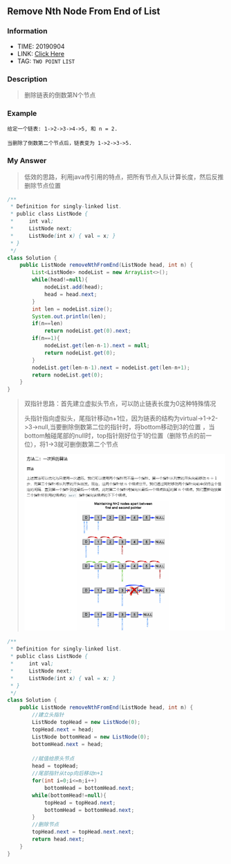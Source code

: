 ## Remove Nth Node From End of List

### Information
* TIME: 20190904
* LINK: [Click Here](https://leetcode-cn.com/problems/remove-nth-node-from-end-of-list/)
* TAG: `TWO POINT` `LIST`

### Description
> 删除链表的倒数第N个节点

### Example
```text
给定一个链表: 1->2->3->4->5, 和 n = 2.

当删除了倒数第二个节点后，链表变为 1->2->3->5.
```

### My Answer
> 低效的思路，利用java传引用的特点，把所有节点入队计算长度，然后反推删除节点位置
```java
/**
 * Definition for singly-linked list.
 * public class ListNode {
 *     int val;
 *     ListNode next;
 *     ListNode(int x) { val = x; }
 * }
 */
class Solution {
    public ListNode removeNthFromEnd(ListNode head, int n) {
        List<ListNode> nodeList = new ArrayList<>();
        while(head!=null){
            nodeList.add(head);
            head = head.next;
        }
        int len = nodeList.size();
        System.out.println(len);
        if(n==len)
            return nodeList.get(0).next;
        if(n==1){
            nodeList.get(len-n-1).next = null;
            return nodeList.get(0);
        }
        nodeList.get(len-n-1).next = nodeList.get(len-n+1);
        return nodeList.get(0);
    }
}
```

> 双指针思路：首先建立虚拟头节点，可以防止链表长度为0这种特殊情况
>
> 头指针指向虚拟头，尾指针移动n+1位，因为链表的结构为virtual->1->2->3->null,当要删除倒数第二位的指针时，将bottom移动到3的位置
> ，当bottom触碰尾部的null时，top指针刚好位于1的位置（删除节点的前一位），将1->3就可删倒数第二个节点
>
>![alt](../img/0904.png)
```java
/**
 * Definition for singly-linked list.
 * public class ListNode {
 *     int val;
 *     ListNode next;
 *     ListNode(int x) { val = x; }
 * }
 */
class Solution {
    public ListNode removeNthFromEnd(ListNode head, int n) {
        //建立头指针
        ListNode topHead = new ListNode(0);
        topHead.next = head;
        ListNode bottomHead = new ListNode(0);
        bottomHead.next = head;
        
        //赋值给原头节点
        head = topHead;
        //尾部指针从top向后移动n+1
        for(int i=0;i<=n;i++)
            bottomHead = bottomHead.next;
        while(bottomHead!=null){
            topHead = topHead.next;
            bottomHead = bottomHead.next;
        }
        //删除节点
        topHead.next = topHead.next.next;
        return head.next;
    }
}
```
